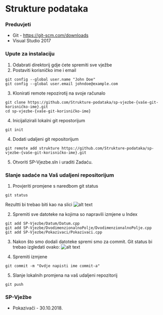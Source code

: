 # Strukture podataka #

### Preduvjeti ###
- Git - https://git-scm.com/downloads
- Visual Studio 2017

### Upute za instalaciju ###

1. Odabrati direktorij gdje ćete spremiti sve vježbe
2. Postaviti korisničko ime i email
```
git config --global user.name "John Doe"
git config --global user.email johndoe@example.com
```
3. Klonirati remote repozirotij na svoje računalo
```
git clone https://github.com/Strukture-podataka/sp-vjezbe-{vaše-git-korisničko-ime}.git
cd sp-vjezbe-{vaše-git-korisničko-ime}
```
4. Inicijalizirali lokalni git repostorijum
```
git init
```
4. Dodati udaljeni git repositorijum
```
git remote add strukture https://github.com/Strukture-podataka/sp-vjezbe-{vaše-git-korisničko-ime}.git
```
5. Otvoriti SP-Vjezbe.sln i uraditi Zadaću.

### Slanje sadaće na Vaš udaljeni repositorijum
1. Provjeriti promjene s naredbom git status
```
git status
```
Rezultti bi trebao biti kao na slici
![alt text](https://raw.githubusercontent.com/fsr-sp/sp-vjezbe/master/images/git_status.png)

2. Spremiti sve datoteke na kojima so napravili izmjene u Index
```
git add SP-Vjezbe/Datum/Datum.cpp
git add SP-Vjezbe/DvodimenzionalnoPolje/DvodimenzionalnoPolje.cpp
git add SP-Vjezbe/Pokazivaci/Pokazivaci.cpp
```
3. Nakon što smo dodali datoteke spremi smo za commit. Git status bi trebao izgledati ovako:
![alt text](https://raw.githubusercontent.com/fsr-sp/sp-vjezbe/master/images/git_added.png)

4. Spremiti izmjene
```
git commit -m "Ovdje napisti ime commit-a"
```

5. Slanje lokalnih promjena na vaš udaljeni repozitorij

```
git push
```



### SP-Vježbe ###

* Pokazivači - 30.10.2018.

